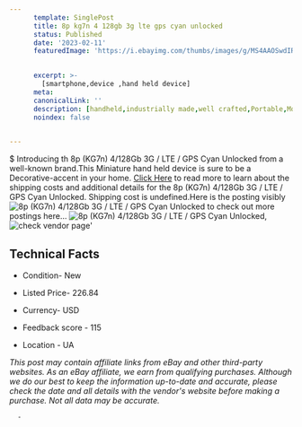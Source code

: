 ```yaml
---
      template: SinglePost
      title: 8p kg7n 4 128gb 3g lte gps cyan unlocked
      status: Published
      date: '2023-02-11'
      featuredImage: 'https://i.ebayimg.com/thumbs/images/g/MS4AAOSwdIRjy~US/s-l225.jpg'
       

      excerpt: >-
        [smartphone,device ,hand held device]
      meta:
      canonicalLink: ''
      description: [handheld,industrially made,well crafted,Portable,Mobile,Compact,Convenient,Lightweight,Maneuverable,Man-portable,Miniature,Carriable,Hand-held,Light,Holdable,Transportable,Mobile device,Pocket-sized,On-the-go,Wireless,Cordless,Compact size,Convenient size, smartphone,device ,hand held device]
      noindex: false
      

---
```

$
      Introducing th 8p (KG7n) 4/128Gb 3G / LTE / GPS Cyan Unlocked from a well-known brand.This Miniature hand held device is sure to be a Decorative-accent in your home. [Click Here](https://www.ebay.com/itm/285133747105?hash=item42634bb3a1%3Ag%3AMS4AAOSwdIRjy%7EUS&mkevt=1&mkcid=1&mkrid=711-53200-19255-0&campid=%253CePNCampaignId%253E&customid=%253CreferenceId%253E&toolid=10049) to read more to learn about the shipping costs and additional details for the 8p (KG7n) 4/128Gb 3G / LTE / GPS Cyan Unlocked. Shipping cost is undefined.Here is the posting visibly ![8p (KG7n) 4/128Gb 3G / LTE / GPS Cyan Unlocked](https://i.ebayimg.com/thumbs/images/g/MS4AAOSwdIRjy~US/s-l225.jpg) to check out more postings here... ![8p (KG7n) 4/128Gb 3G / LTE / GPS Cyan Unlocked](https://i.ebayimg.com/images/g/MS4AAOSwdIRjy~US/s-l640.jpg), ![check vendor page](https://origin-galleryplus.ebayimg.com/ws/web/285133747105_2_0_1/225x225.jpg,https://origin-galleryplus.ebayimg.com/ws/web/285133747105_3_0_1/225x225.jpg)'

      

 ## Technical Facts 



     
      

 - Condition- New 


      

 - Listed Price- 226.84 


      

 - Currency- USD 


      

 - Feedback score - 115 


      

 - Location - UA 


      
      

 *_This post may contain affiliate links from eBay and other third-party websites. As an eBay affiliate, we earn from qualifying purchases. Although we do our best to keep the information up-to-date and accurate, please check the date and all details with the vendor's website before making a purchase. Not all data may be accurate._*




      -
